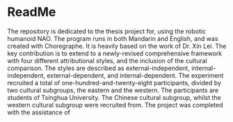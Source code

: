 # ReadMe
The repository is dedicated to the thesis project for, using the robotic humanoid NAO. The program runs in both Mandarin and English, and was created with Choregraphe. It is heavily based on the work of Dr. Xin Lei. The key contribution is to extend to a newly-revised comprehensive framework with four different attributional styles, and the inclusion of the cultural comparison. The styles are described as external-independent, internal-independent, external-dependent, and internal-dependent. The experiment recruited a total of one-hundred-and-twenty-eight participants, divided by two cultural subgroups, the eastern and the western. The participants are students of Tsinghua University. The Chinese cultural subgroup, whilst the western cultural subgroup were recruited from. The project was completed with the assistance of

